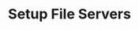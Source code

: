 ---
sidebar_position: 4
title: "Setup File Servers"
sidebar_label: "Setup File Servers"
description: "Deploy file sharing solutions in Debian platforms - install Samba servers, configure NFS services, setup file sharing protocols, and establish network storage."
keywords:
  - "debian file servers"
  - "samba servers"
  - "nfs services"
  - "file sharing"
  - "network storage"
tags:
  - debian
  - file-servers
  - samba
  - nfs
  - network-storage
slug: /linux/debian/software/server-applications/setup-file-servers
---